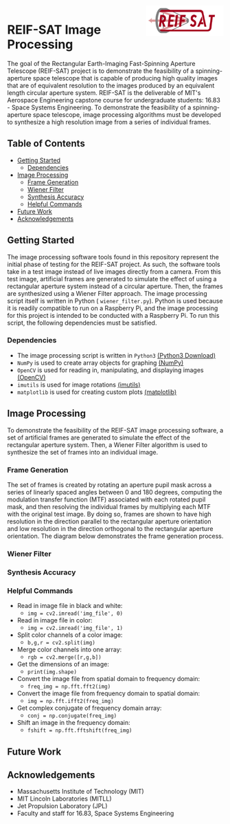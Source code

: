 <a href="https://zduguid.github.io">
    <img src="readme_images/project_logo.jpg" alt="project_logo" align="right" height="70">
</a>


# REIF-SAT Image Processing
The goal of the Rectangular Earth-Imaging Fast-Spinning Aperture Telescope (REIF-SAT) project is to demonstrate the feasibility of a spinning-aperture space telescope that is capable of producing high quality images that are of equivalent resolution to the images produced by an equivalent length circular aperture system. REIF-SAT is the deliverable of MIT's Aerospace Engineering capstone course for undergraduate students: 16.83 - Space Systems Engineering. To demonstrate the feasibility of a spinning-aperture space telescope, image processing algorithms must be developed to synthesize a high resolution image from a series of individual frames. 


## Table of Contents
- [Getting Started](#getting-started)
    - [Dependencies](#dependencies)
- [Image Processing](#image-processing)
    - [Frame Generation](#frame-generation)
    - [Wiener Filter](#wiener-filter)
    - [Synthesis Accuracy](#synthesis-accuracy)
    - [Helpful Commands](#helpful-commands)
- [Future Work](#future-work)
- [Acknowledgements](#acknowledgements)


## Getting Started 
The image processing software tools found in this repository represent the initial phase of testing for the REIF-SAT project. As such, the software tools take in a test image instead of live images directly from a camera. From this test image, artificial frames are generated to simulate the effect of using a rectangular aperture system instead of a circular aperture. Then, the frames are synthesized using a Wiener Filter approach. The image processing script itself is written in Python ( ```wiener_filter.py```). Python is used because it is readily compatible to run on a Raspberry Pi, and the image processing for this project is intended to be conducted with a Raspberry Pi. To run this script, the following dependencies must be satisfied.


### Dependencies 
* The image processing script is written in ```Python3``` [(Python3 Download)](https://www.python.org/downloads/)
* ```NumPy``` is used to create array objects for graphing [(NumPy)](http://www.numpy.org)
* ```OpenCV``` is used for reading in, manipulating, and displaying images [(OpenCV)](https://opencv.org)
* ```imutils``` is used for image rotations [(imutils)](https://github.com/jrosebr1/imutils)
* ```matplotlib``` is used for creating custom plots [(matplotlib)](https://matplotlib.org)


## Image Processing 
To demonstrate the feasibility of the REIF-SAT image processing software, a set of artificial frames are generated to simulate the effect of the rectangular aperture system. Then, a Wiener Filter algorithm is used to synthesize the set of frames into an individual image.


### Frame Generation 
The set of frames is created by rotating an aperture pupil mask across a series of linearly spaced angles between 0 and 180 degrees, computing the modulation transfer function (MTF) associated with each rotated pupil mask, and then resolving the individual frames by multiplying each MTF with the original test image. By doing so, frames are shown to have high resolution in the direction parallel to the rectangular aperture orientation and low resolution in the direction orthogonal to the rectangular aperture orientation. The diagram below demonstrates the frame generation process.


### Wiener Filter


### Synthesis Accuracy


### Helpful Commands
* Read in image file in black and white:
    * ```img = cv2.imread('img_file', 0)```
* Read in image file in color:
    * ```img = cv2.imread('img_file', 1)```
* Split color channels of a color image:
    * ```b,g,r = cv2.split(img)```
* Merge color channels into one array:
    * ```rgb = cv2.merge([r,g,b])```
* Get the dimensions of an image: 
    * ```print(img.shape)```
* Convert the image file from spatial domain to frequency domain:
    * ```freq_img = np.fft.fft2(img)```
* Convert the image file from frequency domain to spatial domain:
    * ```img = np.fft.ifft2(freq_img)```
* Get complex conjugate of frequency domain array:
    * ```conj = np.conjugate(freq_img)```
* Shift an image in the frequency domain:
    * ```fshift = np.fft.fftshift(freq_img)```


## Future Work


## Acknowledgements
* Massachusetts Institute of Technology (MIT)
* MIT Lincoln Laboratories (MITLL)
* Jet Propulsion Laboratory (JPL)
* Faculty and staff for 16.83, Space Systems Engineering 

